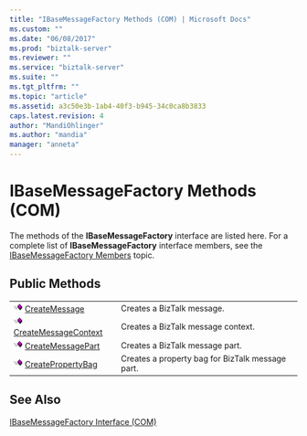 ```yaml
---
title: "IBaseMessageFactory Methods (COM) | Microsoft Docs"
ms.custom: ""
ms.date: "06/08/2017"
ms.prod: "biztalk-server"
ms.reviewer: ""
ms.service: "biztalk-server"
ms.suite: ""
ms.tgt_pltfrm: ""
ms.topic: "article"
ms.assetid: a3c50e3b-1ab4-40f3-b945-34c0ca8b3833
caps.latest.revision: 4
author: "MandiOhlinger"
ms.author: "mandia"
manager: "anneta"
---
```

# IBaseMessageFactory Methods (COM)
The methods of the **IBaseMessageFactory** interface are listed here. For a complete list of **IBaseMessageFactory** interface members, see the [IBaseMessageFactory Members](../core/ibasemessagefactory-members-com.md) topic.  
  
## Public Methods  
  
|||  
|-|-|  
|![](../core/media/pubmethod.gif "pubmethod") [CreateMessage](../core/ibasemessagefactory-createmessage-method-com.md)|Creates a BizTalk message.|  
|![](../core/media/pubmethod.gif "pubmethod") [CreateMessageContext](../core/ibasemessagefactory-createmessagecontext-method-com.md)|Creates a BizTalk message context.|  
|![](../core/media/pubmethod.gif "pubmethod") [CreateMessagePart](../core/ibasemessagefactory-createmessagepart-method-com.md)|Creates a BizTalk message part.|  
|![](../core/media/pubmethod.gif "pubmethod") [CreatePropertyBag](../core/ibasemessagefactory-createpropertybag-method-com.md)|Creates a property bag for BizTalk message part.|  
  
## See Also  
 [IBaseMessageFactory Interface (COM)](../core/ibasemessagefactory-interface-com.md)